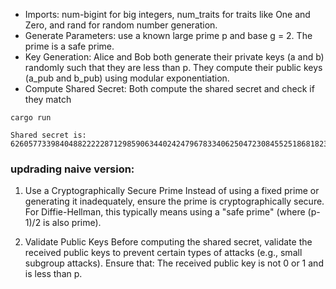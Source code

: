 - Imports: num-bigint for big integers, num_traits for traits like One and Zero, and rand for random number generation.
- Generate Parameters: use a known large prime p and base g = 2. The prime is a safe prime.
- Key Generation:
  Alice and Bob both generate their private keys (a and b) randomly such that they are less than p.
  They compute their public keys (a_pub and b_pub) using modular exponentiation.
- Compute Shared Secret: Both compute the shared secret and check if they match

```
cargo run
```

```
Shared secret is: 62605773398404882222287129859063440242479678334062504723084552518681823160915929299012959776369640440735685197580617473360871155618672762371179310016888820706988801320359382207920187517217056272461901840956219663903320802684987542944261344819446176830534896378656250028119493951043923004467232099303013050187
```

### updrading naive version:

1. Use a Cryptographically Secure Prime
   Instead of using a fixed prime or generating it inadequately, ensure the prime is cryptographically secure. For Diffie-Hellman, this typically means using a "safe prime" (where (p-1)/2 is also prime).

2. Validate Public Keys
   Before computing the shared secret, validate the received public keys to prevent certain types of attacks (e.g., small subgroup attacks). Ensure that: The received public key is not 0 or 1 and is less than p.
